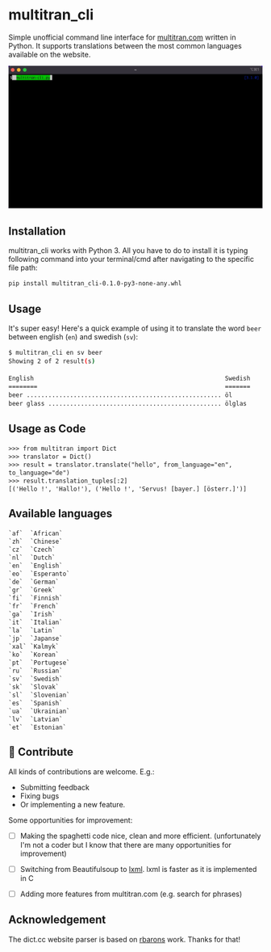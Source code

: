 multitran_cli
=========
Simple unofficial command line interface for [multitran.com](https://www.multitran.com) written in Python. It supports translations between the most common languages available on the website.


![multitran_cli usage](media/multitran_cli.gif)



Installation
------------

multitran_cli works with Python 3. 
All you have to do to install it is typing following command into your terminal/cmd after navigating to the specific file path:

```bash
pip install multitran_cli-0.1.0-py3-none-any.whl 
```

Usage
-----

It's super easy! Here's a quick example of using it to translate the word `beer` between english (`en`) and swedish (`sv`):

```bash
$ multitran_cli en sv beer
Showing 2 of 2 result(s)

English                                                     Swedish
========                                                    =======
beer ...................................................... öl
beer glass ................................................ ölglas
```

Usage as Code
------------

```
>>> from multitran import Dict
>>> translator = Dict()
>>> result = translator.translate("hello", from_language="en", to_language="de")
>>> result.translation_tuples[:2]
[('Hello !', 'Hallo!'), ('Hello !', 'Servus! [bayer.] [österr.]')]
```

Available languages
------------
```
`af`  `African` 
`zh`  `Chinese` 
`cz`  `Czech` 
`nl`  `Dutch` 
`en`  `English` 
`eo`  `Esperanto` 
`de`  `German` 
`gr`  `Greek` 
`fi`  `Finnish` 
`fr`  `French` 
`ga`  `Irish` 
`it`  `Italian` 
`la`  `Latin` 
`jp`  `Japanse` 
`xal` `Kalmyk` 
`ko`  `Korean` 
`pt`  `Portugese` 
`ru`  `Russian` 
`sv`  `Swedish` 
`sk`  `Slovak` 
`sl`  `Slovenian` 
`es`  `Spanish` 
`ua`  `Ukrainian` 
`lv`  `Latvian` 
`et`  `Estonian` 
```

🤝 Contribute
------------
All kinds of contributions are welcome. E.g.:

- Submitting feedback
- Fixing bugs
- Or implementing a new feature.

Some opportunities for improvement:
- [ ] Making the spaghetti code nice, clean and more efficient. (unfortunately I'm not a coder but I know that there are many opportunities for improvement)
- [ ] Switching from Beautifulsoup to [lxml](https://lxml.de/). lxml is faster as it is implemented in C
- [ ] Adding more features from multitran.com (e.g. search for phrases)



Acknowledgement
-------
The dict.cc website parser is based on [rbarons](https://github.com/rbaron/dict.cc.py) work. Thanks for that!

